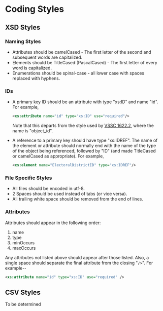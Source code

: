 # Coding Styles

## XSD Styles

### Naming Styles
+ Attributes should be camelCased - The first letter of the second and subsequent words are capitalized.
+ Elements should be TitleCased (PascalCased) - The first letter of every word is capitalized.
+ Enumerations should be spinal-case - all lower case with spaces replaced with hyphens.


### IDs

* A primary key ID should be an attribute with type "xs:ID" and name "id".
  For example,

    ```xml
    <xs:attribute name="id" type="xs:ID" use="required"/>
    ````
  Note that this departs from the style used by [VSSC 1622.2][vssc_1622],
  where the name is "object_id".

* A reference to a primary key should have type "xs:IDREF".  The name
  of the element or attribute should normally end with the name of the type
  of the object being referenced, followed by "ID" (and made TitleCased or
  camelCased as appropriate).  For example,

    ```xml
    <xs:element name="ElectoralDistrictID" type="xs:IDREF"/>
    ````


### File Specific Styles
+ All files should be encoded in utf-8.
+ 2 Spaces should be used instead of tabs (or vice versa).
+ All trailing white space should be removed from the end of lines.

### Attributes

Attributes should appear in the following order:

1. name
2. type
3. minOccurs
4. maxOccurs

Any attributes not listed above should appear after those listed.  Also,
a single space should separate the final attribute from the closing "`/>`".
For example--

```xml
<xs:attribute name="id" type="xs:ID" use="required" />
```


## CSV Styles
To be determined


[vssc_1622]: http://grouper.ieee.org/groups/1622/groups/2/index.html
